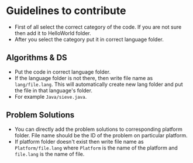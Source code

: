 # Guidelines to contribute
- First of all select the correct category of the code. If you are not sure then add it to HelloWorld folder.
- After you select the category put it in correct language folder.

## Algorithms & DS
- Put the code in correct language folder. 
- If the language folder is not there, then write file name as ```lang/file.lang```. This will automatically create new lang folder and put the file in that language's folder. 
- For example ```Java/sieve.java```.

## Problem Solutions
- You can directly add the problem solutions to corresponding platform folder. File name should be the ID of the problem on particular platform.
- If platform folder doesn't exist then write file name as ```Platform/file.lang``` where ```Platform``` is the name of the platform and ```file.lang``` is the name of file.
